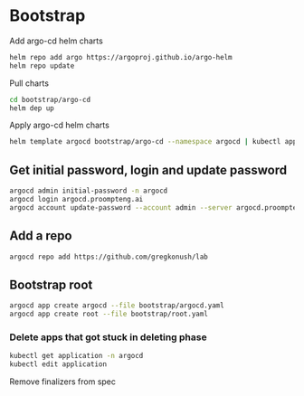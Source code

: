 # Bootstrap

Add argo-cd helm charts

```bash
helm repo add argo https://argoproj.github.io/argo-helm
helm repo update
```

Pull charts

```bash
cd bootstrap/argo-cd
helm dep up
```

Apply argo-cd helm charts

```bash
helm template argocd bootstrap/argo-cd --namespace argocd | kubectl apply -f -
```

## Get initial password, login and update password

```bash
argocd admin initial-password -n argocd
argocd login argocd.proompteng.ai
argocd account update-password --account admin --server argocd.proompteng.ai
```

## Add a repo

```bash
argocd repo add https://github.com/gregkonush/lab
```

## Bootstrap root

```bash
argocd app create argocd --file bootstrap/argocd.yaml
argocd app create root --file bootstrap/root.yaml
```

### Delete apps that got stuck in deleting phase

```bash
kubectl get application -n argocd
kubectl edit application
```

Remove finalizers from spec
